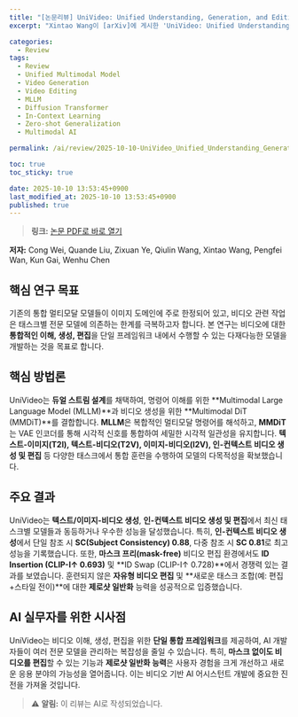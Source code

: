 ```yaml
---
title: "[논문리뷰] UniVideo: Unified Understanding, Generation, and Editing for Videos"
excerpt: "Xintao Wang이 [arXiv]에 게시한 'UniVideo: Unified Understanding, Generation, and Editing for Videos' 논문에 대한 자세한 리뷰입니다."

categories:
  - Review
tags:
  - Review
  - Unified Multimodal Model
  - Video Generation
  - Video Editing
  - MLLM
  - Diffusion Transformer
  - In-Context Learning
  - Zero-shot Generalization
  - Multimodal AI

permalink: /ai/review/2025-10-10-UniVideo_Unified_Understanding_Generation_and_Editing_for_Videos/

toc: true
toc_sticky: true

date: 2025-10-10 13:53:45+0900
last_modified_at: 2025-10-10 13:53:45+0900
published: true
---
```

> **링크:** [논문 PDF로 바로 열기](https://arxiv.org/abs/2510.08377)

**저자:** Cong Wei, Quande Liu, Zixuan Ye, Qiulin Wang, Xintao Wang, Pengfei Wan, Kun Gai, Wenhu Chen



## 핵심 연구 목표
기존의 통합 멀티모달 모델들이 이미지 도메인에 주로 한정되어 있고, 비디오 관련 작업은 태스크별 전문 모델에 의존하는 한계를 극복하고자 합니다. 본 연구는 비디오에 대한 **통합적인 이해, 생성, 편집**을 단일 프레임워크 내에서 수행할 수 있는 다재다능한 모델을 개발하는 것을 목표로 합니다.

## 핵심 방법론
UniVideo는 **듀얼 스트림 설계**를 채택하여, 명령어 이해를 위한 **Multimodal Large Language Model (MLLM)**과 비디오 생성을 위한 **Multimodal DiT (MMDiT)**를 결합합니다. **MLLM**은 복합적인 멀티모달 명령어를 해석하고, **MMDiT**는 VAE 인코더를 통해 시각적 신호를 통합하여 세밀한 시각적 일관성을 유지합니다. **텍스트-이미지(T2I), 텍스트-비디오(T2V), 이미지-비디오(I2V), 인-컨텍스트 비디오 생성 및 편집** 등 다양한 태스크에서 통합 훈련을 수행하여 모델의 다목적성을 확보했습니다.

## 주요 결과
UniVideo는 **텍스트/이미지-비디오 생성**, **인-컨텍스트 비디오 생성 및 편집**에서 최신 태스크별 모델들과 동등하거나 우수한 성능을 달성했습니다. 특히, **인-컨텍스트 비디오 생성**에서 단일 참조 시 **SC(Subject Consistency) 0.88**, 다중 참조 시 **SC 0.81**로 최고 성능을 기록했습니다. 또한, **마스크 프리(mask-free)** 비디오 편집 환경에서도 **ID Insertion (CLIP-I↑ 0.693)** 및 **ID Swap (CLIP-I↑ 0.728)**에서 경쟁력 있는 결과를 보였습니다. 훈련되지 않은 **자유형 비디오 편집** 및 **새로운 태스크 조합(예: 편집+스타일 전이)**에 대한 **제로샷 일반화** 능력을 성공적으로 입증했습니다.

## AI 실무자를 위한 시사점
UniVideo는 비디오 이해, 생성, 편집을 위한 **단일 통합 프레임워크**를 제공하여, AI 개발자들이 여러 전문 모델을 관리하는 복잡성을 줄일 수 있습니다. 특히, **마스크 없이도 비디오를 편집**할 수 있는 기능과 **제로샷 일반화 능력**은 사용자 경험을 크게 개선하고 새로운 응용 분야의 가능성을 열어줍니다. 이는 비디오 기반 AI 어시스턴트 개발에 중요한 진전을 가져올 것입니다.

> ⚠️ **알림:** 이 리뷰는 AI로 작성되었습니다.